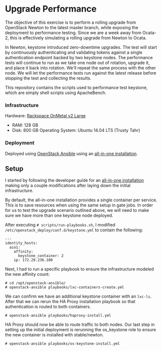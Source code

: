 # Upgrade Performance

The objective of this exercise is to perform a rolling upgrade from OpenStack
Newton to the latest master branch, while exposing the deployment to
performance testing. Since we are a week away from Ocata-2, this is effectively
simulating a rolling upgrade from Newton to Ocata.

In Newton, keystone introduced zero-downtime upgrades. The test will start by
continuously authenticating and validating tokens against a single
authentication endpoint backed by two keystone nodes. The performance tests
will continue to run as we take one node out of rotation, upgrade it, and place
it back into rotation. We'll repeat the same process with the other node. We
will let the performance tests run against the latest release before stopping
the test and collecting the results.

This repository contains the scripts used to performance test keystone, which
are simply shell scripts using ApacheBench.

### Infrastructure

Hardware: [Rackspace OnMetal v2 Large](https://www.rackspace.com/en-us/cloud/servers/onmetal/specs)
  - RAM: 128 GB
  - Disk: 800 GB
Operating System: Ubuntu 14.04 LTS (Trusty Tahr)

### Deployment

Deployed using [OpenStack Ansible](http://docs.openstack.org/developer/openstack-ansible/) using
an [all-in-one installation](http://docs.openstack.org/developer/openstack-ansible/developer-docs/quickstart-aio.html).

## Setup

I started by following the developer guide for an [all-in-one
installation](http://docs.openstack.org/developer/openstack-ansible/developer-docs/quickstart-aio.html)
making only a couple modifications after laying down the initial infrastructure.

By default, the all-in-one installation provides a single container per service.
This is to save resources when using the same setup in gate jobs. In order for
us to test the upgrade scenario outlined above, we will need to make sure we
have more than one keystone node deployed.

After executing `# scripts/run-playbooks.sh`, I modified `/etc/openstack_deploy/conf.d/keystone.yml`
to contain the following:

```
---
identity_hosts:
  aio1:
    affinity:
      keystone_container: 2
    ip: 172.29.236.100
```

Next, I had to run a specific playbook to ensure the infrastructure modeled the new
affinity count:

```
# cd /opt/openstack-ansible/
# openstack-ansible playbooks/lxc-containers-create.yml
```

We can confirm we have an additional keystone container with an `lxc-ls`.
After that we can rerun the HA Proxy installation playbook so that
authentication is routed to both containers.

```
# openstack-ansible playbooks/haproxy-install.yml
```

HA Proxy should now be able to route traffic to both nodes. Our last step in
setting up the initial deployment is rerunning the os_keystone role to ensure
the new container is installed with stable/newton.

```
# openstack-ansible playbooks/os-keystone-install.yml
```
